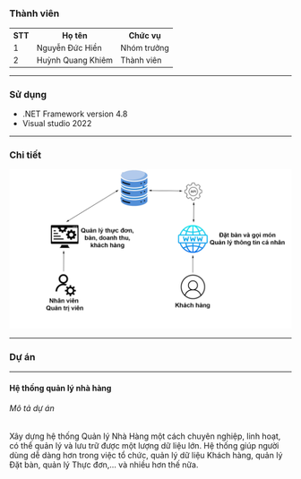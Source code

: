 <h3>Thành viên</h3>
<table>
  <tr>
    <th>STT</th>
    <th>Họ tên</th>
    <th>Chức vụ</th>
  </tr>
  <tr>
    <td>1</td>
    <td>Nguyễn Đức Hiền</td>
    <td>Nhóm trưởng</td>
  </tr>
  <tr>
    <td>2</td>
    <td>Huỳnh Quang Khiêm</td>
    <td>Thành viên</td>
  </tr>
</table>
<hr>
<h3>Sử dụng</h3>
<ul>
  <li>.NET Framework version 4.8</li>
  <li>Visual studio 2022</li>
</ul>
<hr>
<h3>Chi tiết</h3>
<img src="Untitled-1.png"/>
<hr>
<h3>Dự án</h3>
<hr size="3px"/>
<h4>Hệ thống quản lý nhà hàng</h4>
<h6>Mô tả dự án</h6>
Xây dựng hệ thống Quản lý Nhà Hàng một cách chuyên nghiệp, linh hoạt, có thể quản lý và lưu trữ được một lượng dữ liệu lớn. Hệ thống giúp người dùng dễ dàng hơn trong việc tổ chức, quản lý dữ liệu Khách hàng, quản lý Đặt bàn, quản lý Thực đơn,… và nhiều hơn thế nữa.
